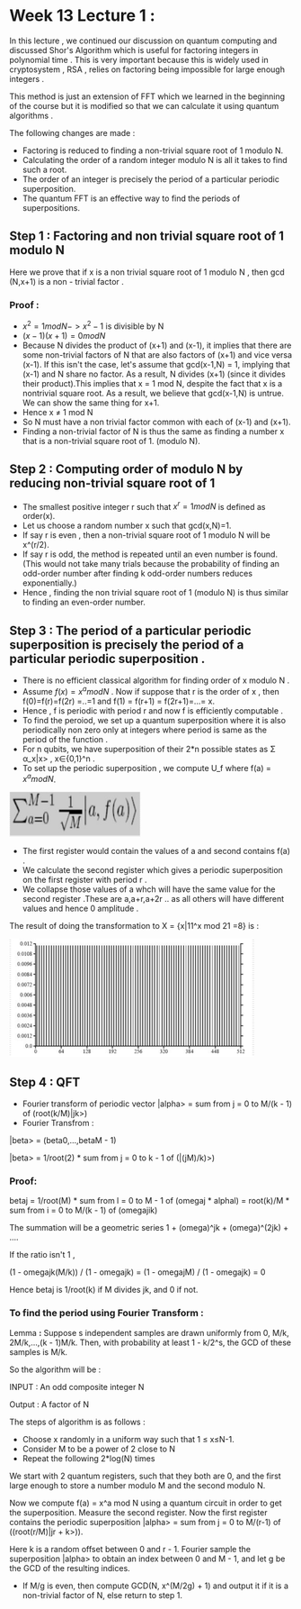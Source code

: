 # Week 13 Lecture 1 :

In this lecture , we continued our discussion on quantum computing and discussed Shor's Algorithm which is useful for factoring integers in polynomial time . This is very important because this is widely used in cryptosystem , RSA , relies on factoring being impossible for large enough integers .  

This method is just an extension of FFT which we learned in the beginning of the course but it is modified so that we can calculate it using quantum algorithms . 

The following changes are made :

- Factoring is reduced to finding a non-trivial square root of 1 modulo N.
- Calculating the order of a random integer modulo N is all it takes to find such a root.
- The order of an integer is precisely the period of a particular periodic superposition.
- The quantum FFT is an effective way to find the periods of superpositions.

## Step 1 : Factoring and non trivial square root of 1 modulo N

 Here we prove that if x is a non trivial square root of 1 modulo N , then gcd (N,x+1) is a non - trivial factor . 

### Proof :

- $x^2=1modN->x^2-1$ is divisible by N
- $(x-1)(x+1)=0modN$
- Because N divides the product of (x+1) and (x-1), it implies that there are some non-trivial factors of N that are also factors of (x+1) and vice versa (x-1). If this isn't the case, let's assume that gcd(x-1,N) = 1, implying that (x-1) and N share no factor. As a result, N divides (x+1) (since it divides their product).This implies that x = 1 mod N, despite the fact that x is a nontrivial square root. As a result, we believe that gcd(x-1,N) is untrue. We can show the same thing for x+1.
- Hence x ≠ 1 mod N
- So N must have a non trivial factor common with each of (x-1) and (x+1).
- Finding a non-trivial factor of N is thus the same as finding a number x that is a non-trivial square root of 1. (modulo N).

## Step 2 : Computing order of modulo N by reducing non-trivial square root of 1

- The smallest positive integer r such that $x^r=1modN$ is defined as order(x).
- Let us choose  a random number x such that gcd(x,N)=1.
- If say r is even , then a non-trivial square root of 1 modulo N will be x^(r/2).
- If say r is odd, the method is repeated until an even number is found. (This would not take many trials because the probability of finding an odd-order number after finding k odd-order numbers reduces exponentially.)
- Hence , finding the non trivial square root of 1 (modulo N) is thus similar to finding an even-order number.

## Step 3 : The period of a particular periodic superposition is precisely the period of a particular periodic superposition .

- There is no efficient classical algorithm for finding order of x modulo N .
- Assume $f(x)=x^amodN$ . Now if suppose that r is the order of x , then f(0)=f(r)=f(2r) =..=1 and f(1) = f(r+1) = f(2r+1)=...= x.
- Hence , f is periodic with period r and now f is efficiently computable .
- To find the peroiod, we set up a quantum superposition where it is also periodically non zero only at integers where period is same as the period of the function .
- For n qubits, we have superposition of their 2*n possible states as Σ α_x|x> , x∈{0,1}^n .
- To set up the periodic superposition , we compute U_f where f(a) = $x^amodN$.

<img src="images/lec27_pic1.png" alt="w"></img>

- The first register would contain the values of a and second contains f(a) .
- We calculate the second register which gives a periodic superposition on the first register with period r .
- We collapse those values of a whch will have the same value for the second register .These are a,a+r,a+2r .. as all others will have different values and hence 0 amplitude .

The result of doing the transformation to X = {x|11^x mod 21 =8} is :

<img src="images/lec27_pic2.png" alt="w"></img>

## Step 4 : QFT

 

- Fourier transform of periodic vector |alpha> = sum from j = 0 to M/(k - 1) of (root(k/M)|jk>)
- Fourier Transfrom :

|beta> = (beta0,...,betaM - 1)

|beta> = 1/root(2) * sum from j = 0 to k - 1 of (|(jM)/k)>)

### Proof:

betaj = 1/root(M) * sum from l = 0 to M - 1 of (omegaj * alphal) = root(k)/M * sum from i = 0 to M/(k - 1) of (omegajik)

The summation will be a geometric series 1 + (omega)^jk + (omega)^(2jk) + ....

If the ratio isn't 1 , 

(1 - omegajk(M/k)) / (1 - omegajk) = (1 - omegajM) / (1 - omegajk) = 0

Hence betaj is 1/root(k) if M divides jk, and 0 if not.

### To find the period using Fourier Transform :

Lemma **:** Suppose s independent samples are drawn uniformly from 0, M/k, 2M/k,...,(k - 1)M/k. Then, with probability at least 1 - k/2^s, the GCD of these samples is M/k.

So the algorithm will be :

INPUT : An odd composite integer N 

Output : A factor of N 

The steps of algorithm is as follows :

- Choose x randomly in a uniform way such that 1 ≤ x≤N-1.
- Consider M to be a power of 2 close to N
- Repeat the following  2*log(N) times

We start with 2 quantum registers, such that they both are 0, and the first large enough to store a number modulo M and the second modulo N. 

Now we compute f(a) = x^a mod N using a quantum circuit in order to get the superposition. Measure the second register. Now the first register contains the periodic superposition |alpha> = sum from j = 0 to M/(r-1) of ((root(r/M)|jr + k>)).

Here k is a random offset between 0 and r - 1. Fourier sample the superposition |alpha> to obtain an index between 0 and M - 1, and let g be the GCD of the resulting indices.

- If M/g is even, then compute GCD(N, x^(M/2g) + 1) and output it if it is a non-trivial factor of N, else return to step 1.
